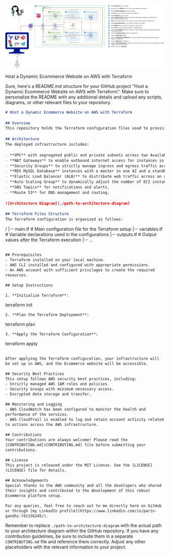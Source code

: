 ![Alt input](1.Terraform-Ecommerce.jpg)

Host a Dynamic Ecommerce Website on AWS with Terraform


Sure, here's a README.md structure for your GitHub project "Host a Dynamic Ecommerce Website on AWS with Terraform". Make sure to personalize the README with any additional details and upload any scripts, diagrams, or other relevant files to your repository.

```markdown
# Host a Dynamic Ecommerce Website on AWS with Terraform

## Overview
This repository holds the Terraform configuration files used to provision a dynamic and resilient Ecommerce website on AWS. The architecture is designed for high availability across multiple Availability Zones in the AWS cloud, employing a range of services for optimal security, performance, and scalability.

## Architecture
The deployed infrastructure includes:

- **VPC** with segregated public and private subnets across two Availability Zones for fault tolerance and traffic segregation.
- **NAT Gateways** to enable outbound internet access for instances in the private subnets.
- **Security Groups** to strictly manage ingress and egress traffic according to the principle of least privilege.
- **RDS MySQL Database** instances with a master in one AZ and a standby replica in another for database high availability.
- **Elastic Load Balancer (ALB)** to distribute web traffic across an auto-scaled fleet of EC2 instances.
- **Auto Scaling Group** to dynamically adjust the number of EC2 instances, accommodating the load requirements.
- **SNS Topics** for notifications and alerts.
- **Route 53** for DNS management and routing.

![Architecture Diagram](./path-to-architecture-diagram)

## Terraform Files Structure
The Terraform configuration is organized as follows:
```
/
|-- main.tf            # Main configuration file for the Terraform setup
|-- variables.tf       # Variable declarations used in the configurations
|-- outputs.tf         # Output values after the Terraform execution
|-- ...
```

## Prerequisites
- Terraform installed on your local machine.
- AWS CLI installed and configured with appropriate permissions.
- An AWS account with sufficient privileges to create the required resources.

## Setup Instructions

1. **Initialize Terraform**:
   ```
   terraform init
   ```
2. **Plan the Terraform Deployment**:
   ```
   terraform plan
   ```
3. **Apply the Terraform Configuration**:
   ```
   terraform apply
   ```

After applying the Terraform configuration, your infrastructure will be set up in AWS, and the Ecommerce website will be accessible.

## Security Best Practices
This setup follows AWS security best practices, including:
- Strictly managed AWS IAM roles and policies.
- Security Groups with minimum necessary access.
- Encrypted data storage and transfer.

## Monitoring and Logging
- AWS CloudWatch has been configured to monitor the health and performance of the services.
- AWS CloudTrail is enabled to log and retain account activity related to actions across the AWS infrastructure.

## Contributions
Your contributions are always welcome! Please read the [CONTRIBUTING.md](CONTRIBUTING.md) file before submitting your contributions.

## License
This project is released under the MIT License. See the [LICENSE](LICENSE) file for details.

## Acknowledgements
Special thanks to the AWS community and all the developers who shared their insights and contributed to the development of this robust Ecommerce platform setup.

For any queries, feel free to reach out to me directly here on GitHub or through [my LinkedIn profile](https://www.linkedin.com/in/parin-gandhi-741156245/).
```

Remember to replace `./path-to-architecture-diagram` with the actual path to your architecture diagram within the GitHub repository. If you have any contribution guidelines, be sure to include them in a separate `CONTRIBUTING.md` file and reference them correctly. Adjust any other placeholders with the relevant information to your project.
